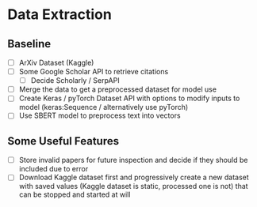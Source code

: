 # Data Extraction

## Baseline
- [ ] ArXiv Dataset (Kaggle)
- [ ] Some Google Scholar API to retrieve citations
    - [ ] Decide Scholarly / SerpAPI

- [ ] Merge the data to get a preprocessed dataset for model use
- [ ] Create Keras / pyTorch Dataset API with options to modify inputs to model (keras:Sequence / alternatively use pyTorch)
- [ ] Use SBERT model to preprocess text into vectors 

## Some Useful Features 
- [ ] Store invalid papers for future inspection and decide if they should be included due to error
- [ ] Download Kaggle dataset first and progressively create a new dataset with saved values (Kaggle dataset is static, processed one is not) that can be stopped and started at will